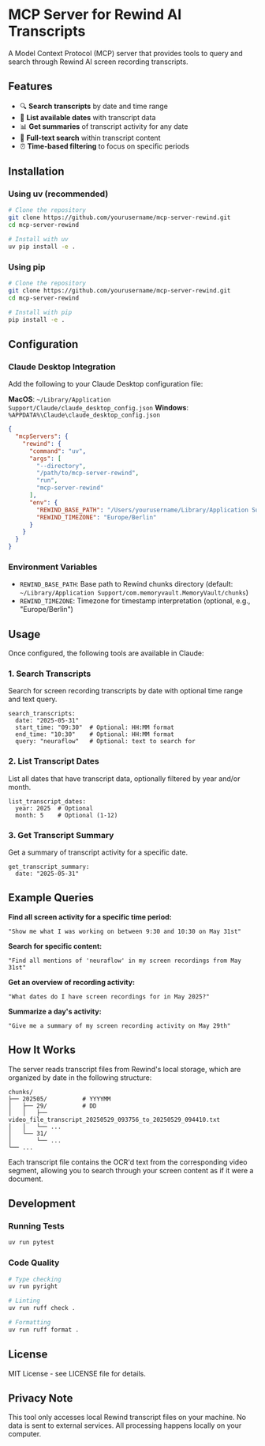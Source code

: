 # MCP Server for Rewind AI Transcripts

A Model Context Protocol (MCP) server that provides tools to query and search through Rewind AI screen recording transcripts.

## Features

- 🔍 **Search transcripts** by date and time range
- 📅 **List available dates** with transcript data
- 📊 **Get summaries** of transcript activity for any date
- 🔎 **Full-text search** within transcript content
- ⏰ **Time-based filtering** to focus on specific periods

## Installation

### Using uv (recommended)

```bash
# Clone the repository
git clone https://github.com/yourusername/mcp-server-rewind.git
cd mcp-server-rewind

# Install with uv
uv pip install -e .
```

### Using pip

```bash
# Clone the repository
git clone https://github.com/yourusername/mcp-server-rewind.git
cd mcp-server-rewind

# Install with pip
pip install -e .
```

## Configuration

### Claude Desktop Integration

Add the following to your Claude Desktop configuration file:

**MacOS**: `~/Library/Application Support/Claude/claude_desktop_config.json`
**Windows**: `%APPDATA%\Claude\claude_desktop_config.json`

```json
{
  "mcpServers": {
    "rewind": {
      "command": "uv",
      "args": [
        "--directory",
        "/path/to/mcp-server-rewind",
        "run",
        "mcp-server-rewind"
      ],
      "env": {
        "REWIND_BASE_PATH": "/Users/yourusername/Library/Application Support/com.memoryvault.MemoryVault/chunks",
        "REWIND_TIMEZONE": "Europe/Berlin"
      }
    }
  }
}
```

### Environment Variables

- `REWIND_BASE_PATH`: Base path to Rewind chunks directory (default: `~/Library/Application Support/com.memoryvault.MemoryVault/chunks`)
- `REWIND_TIMEZONE`: Timezone for timestamp interpretation (optional, e.g., "Europe/Berlin")

## Usage

Once configured, the following tools are available in Claude:

### 1. Search Transcripts

Search for screen recording transcripts by date with optional time range and text query.

```
search_transcripts:
  date: "2025-05-31"
  start_time: "09:30"  # Optional: HH:MM format
  end_time: "10:30"    # Optional: HH:MM format
  query: "neuraflow"   # Optional: text to search for
```

### 2. List Transcript Dates

List all dates that have transcript data, optionally filtered by year and/or month.

```
list_transcript_dates:
  year: 2025  # Optional
  month: 5    # Optional (1-12)
```

### 3. Get Transcript Summary

Get a summary of transcript activity for a specific date.

```
get_transcript_summary:
  date: "2025-05-31"
```

## Example Queries

**Find all screen activity for a specific time period:**
```
"Show me what I was working on between 9:30 and 10:30 on May 31st"
```

**Search for specific content:**
```
"Find all mentions of 'neuraflow' in my screen recordings from May 31st"
```

**Get an overview of recording activity:**
```
"What dates do I have screen recordings for in May 2025?"
```

**Summarize a day's activity:**
```
"Give me a summary of my screen recording activity on May 29th"
```

## How It Works

The server reads transcript files from Rewind's local storage, which are organized by date in the following structure:
```
chunks/
├── 202505/          # YYYYMM
│   ├── 29/          # DD
│   │   ├── video_file_transcript_20250529_093756_to_20250529_094410.txt
│   │   └── ...
│   └── 31/
│       └── ...
└── ...
```

Each transcript file contains the OCR'd text from the corresponding video segment, allowing you to search through your screen content as if it were a document.

## Development

### Running Tests

```bash
uv run pytest
```

### Code Quality

```bash
# Type checking
uv run pyright

# Linting
uv run ruff check .

# Formatting
uv run ruff format .
```

## License

MIT License - see LICENSE file for details.

## Privacy Note

This tool only accesses local Rewind transcript files on your machine. No data is sent to external services. All processing happens locally on your computer.